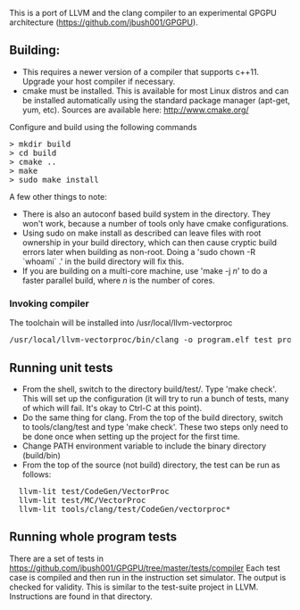This is a port of LLVM and the clang compiler to an experimental GPGPU architecture (https://github.com/jbush001/GPGPU). 

## Building:
* This requires a newer version of a compiler that supports c++11.  Upgrade your host compiler if necessary.
* cmake must be installed. This is available for most Linux distros and can be installed automatically using the standard package manager (apt-get, yum, etc).  Sources are available here:  http://www.cmake.org/

Configure and build using the following commands
<pre>
> mkdir build
> cd build
> cmake ..
> make
> sudo make install
</pre>

A few other things to note:

* There is also an autoconf based build system in the directory.  They won't work, because a number of tools only have cmake configurations.
* Using sudo on make install as described can leave files with root ownership in your build directory, which can then cause cryptic build errors later when building as non-root.  Doing a 'sudo chown -R &#x60;whoami&#x60; .' in the build directory will fix this.
* If you are building on a multi-core machine, use 'make -j <i>n</i>' to do a faster parallel build, where <i>n</i> is the number of cores.

### Invoking compiler

The toolchain will be installed into /usr/local/llvm-vectorproc

<pre>
/usr/local/llvm-vectorproc/bin/clang -o program.elf test_program.c 
</pre>

## Running unit tests

* From the shell, switch to the directory build/test/.  Type 'make check'.  This will set up
the configuration (it will try to run a bunch of tests, many of which will fail.  It's okay to Ctrl-C at this point).  
* Do the same thing for clang.  From the top of the build directory, switch to tools/clang/test and type 'make check'. These two steps only need to be done once when setting up the project for the first time.
* Change PATH environment variable to include the binary directory (build/bin) 
* From the top of the source (not build) directory, the test can be run as follows:

<pre>
  llvm-lit test/CodeGen/VectorProc
  llvm-lit test/MC/VectorProc
  llvm-lit tools/clang/test/CodeGen/vectorproc*
</pre>

## Running whole program tests

There are a set of tests in https://github.com/jbush001/GPGPU/tree/master/tests/compiler
Each test case is compiled and then run in the instruction set simulator.
The output is checked for validity. This is similar to the test-suite project
in LLVM. Instructions are found in that directory.
